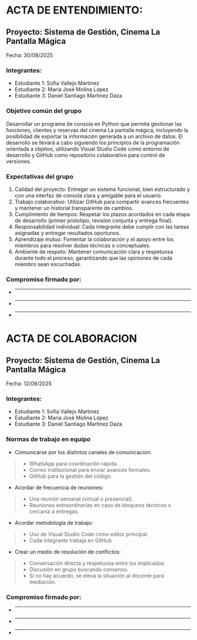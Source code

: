 # ACTA DE ENTENDIMIENTO:
## **Proyecto**: Sistema de Gestión, Cinema La Pantalla Mágica 
Fecha: 30/08/2025
### Integrantes:
*  Estudiante 1: Sofia Vallejo Martinez 
*  Estudiante 2: Maria José Molina López 
*  Estudiante 3: Daniel Santiago Martínez Daza 

### Objetivo común del grupo
Desarrollar un programa de consola en Python que permita gestionar las funciones, clientes y reservas del cinema La pantalla mágica, incluyendo la posibilidad de exportar la información generada a un archivo de datos. El desarrollo se llevará a cabo siguiendo los principios de la programación orientada a objetos, utilizando Visual Studio Code como entorno de desarrollo y GitHub como repositorio colaborativo para control de versiones.

### Expectativas del grupo
1.	Calidad del proyecto: Entregar un sistema funcional, bien estructurado y con una interfaz de consola clara y amigable para el usuario.
2.	Trabajo colaborativo: Utilizar GitHub para compartir avances frecuentes y mantener un historial transparente de cambios.
3.	Cumplimiento de tiempos: Respetar los plazos acordados en cada etapa de desarrollo (primer prototipo, revisión conjunta y entrega final).
4.	Responsabilidad individual: Cada integrante debe cumplir con las tareas asignadas y entregar resultados oportunos.
5.	Aprendizaje mutuo: Fomentar la colaboración y el apoyo entre los miembros para resolver dudas técnicas o conceptuales.
6.	Ambiente de respeto: Mantener comunicación clara y respetuosa durante todo el proceso, garantizando que las opiniones de cada miembro sean escuchadas.

### Compromiso firmado por:
*	________________________________________
*	________________________________________
*	________________________________________



# ACTA DE COLABORACION
## **Proyecto**: Sistema de Gestión, Cinema La Pantalla Mágica 
Fecha: 12/09/2025
### Integrantes:
*  Estudiante 1: Sofia Vallejo Martinez 
*  Estudiante 2: Maria José Molina López 
*  Estudiante 3: Daniel Santiago Martínez Daza 
### Normas de trabajo en equipo
* Comunicarse por los distintos canales de comunicación:
>* WhatsApp para coordinación rápida.
>*	Correo institucional para enviar avances formales.
>*	GitHub para la gestión del código.
*  Acordar de frecuencia de reuniones:
>*	Una reunión semanal (virtual o presencial).
>*	Reuniones extraordinarias en caso de bloqueos técnicos o cercanía a entregas.
* Acordar	metodología de trabajo:
>*	Uso de Visual Studio Code como editor principal.
>*	Cada integrante trabaja en GitHub 
* Crear un medio de	resolución de conflictos:
>*	Conversación directa y respetuosa entre los implicados.
>*	Discusión en grupo buscando consenso.
>*	Si no hay acuerdo, se eleva la situación al docente para mediación.
### Compromiso firmado por:
*	________________________________________
*	________________________________________
*	________________________________________



